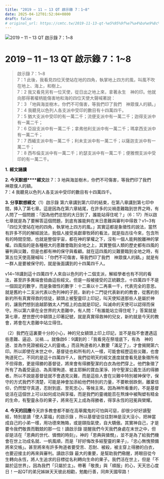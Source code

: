```yaml
---
title: "2019 – 11 – 13 QT 啟示錄 7：1~8"
date: 2025-04-12T01:52:04+0800
draft: false
# original_url: https://cmtc.tw/2019-11-13-qt-%e5%95%9f%e7%a4%ba%e9%8c%84-7%ef%bc%9a18
---
```


![2019 – 11 – 13 QT 啟示錄 7：1~8](/images/qt.jpg   "2019 – 11 – 13 QT 啟示錄 7：1~8")

# 2019 – 11 – 13 QT 啟示錄 7：1~8

> 啟示錄 7：1~8  
> 7：1 此後，我看見四位天使站在地的四角，執掌地上四方的風，叫風不吹在地上、海上，和樹上。  
> 7：2 我又看見另有一位天使，從日出之地上來，拿著永生　神的印。他就向那得著權柄能傷害地和海的四位天使大聲喊著說：  
> 7：3 「地與海並樹木，你們不可傷害，等我們印了我們　神眾僕人的額。」  
> 7：4 我聽見以色列人各支派中受印的數目有十四萬四千。  
> 7：5 猶大支派中受印的有一萬二千；流便支派中有一萬二千；迦得支派中有一萬二千；  
> 7：6 亞設支派中有一萬二千；拿弗他利支派中有一萬二千；瑪拿西支派中有一萬二千；  
> 7：7 西緬支派中有一萬二千；利未支派中有一萬二千；以薩迦支派中有一萬二千；  
> 7：8 西布倫支派中有一萬二千；約瑟支派中有一萬二千；便雅憫支派中受印的有一萬二千。

**1.** **經文誦讀**

**2. 今天默想****經文**啟 7：3 地與海並樹木，你們不可傷害，等我們印了我們　神眾僕人的額。  
7：4 我聽見以色列人各支派中受印的數目有十四萬四千。

**3. 分享默想經文**（1）啟示錄 第六章講到第六印的結束，在第八章講到第七印中間，挿入了第七章。這是因為在第六章結尾，在許多的災禍患難臨到世界之時，有人問了一個問題：「因為他們忿怒的大日到了，誰能站得住呢？」（6：17）所以啟七章就是為了要解答這個問題，到底有誰能夠在末日患難與審判中得救？v1~3有「四位天使站在地的四角，執掌地上四方的風。」其實這都是象徵性的說法，當然有許多不同的解經說法，我個人接受吳獻章牧師的看法，就是指古往今來，包含所有的時間空間，也就是整個宇宙，都在神的掌權之下，沒有一個人能夠脫離神的掌權。四風指的是各種極大的患難會臨到全地之上，其實整個人類的歷史都有四風的審判與災難，但是也都有神的保守與看顧。就在這四風的災難要臨到全地之時，有第五位天使高聲喊叫：「你們不可傷害，等我們印了我們　神眾僕人的額。」就是有一群人是要被保守的，就是後面講到的十四萬四千人。

v14~18講到這十四萬四千人來自以色列的十二個支派，解經學者也有不同的看法，甚至許多異端會扭曲這些經文。但是一般被接受的正統觀念，十四萬四千不是一個固定的數字，而是象徵性的數字：十二乘以十二再乘一千，代表完全的意思。就是舊約十二支派代表以色列神的子民，新約十二門徒代表新約的教會，從舊約到新約所有真實得救的信徒，額頭上被聖靈印上印記，叫天使知道那些人是屬於神的，讓我們想到逾越節猶太人門框上的血就是印記，叫滅命的天使可以認得而保守。所以第六章在全世界的大患難中，有人問：「有誰能站立得住呢？」答案就是第七章，歷世歷代中額頭上印著記號，就是真實得救神的兒女，新約就是今天的教會，將會在大患難中站立得住。

（2）我們在這裏要十分的小心，神的兒女額頭上印上印記，並不是指不會遭遇這些患難、逼迫、災禍…。就像啟6：9講到的：「我看見在祭壇底下，有為　神的道、並為作見證被殺之人的靈魂。」而且殉道者的人數要「滿足了」，才會揭開第六印。所以即使在末世之中，基督徒也和所有的人一樣，可能會經歷這些災難，也會殉道死亡。不同的是這十四萬四千人，我們從明天的經文進度就會看見是象徵所有不但得救，更是得勝的基督徒，將來會有得勝聖潔的白衣為他們穿上。他們象徵了所有了為義受逼迫、為真理殉道、被主耶穌的寶血潔淨、持守聖潔公義生活的得勝者。所以不說是基督徒就不會遇見災難，而是這些人會在災難中特別被神保守，保守的方式我們不清楚，可能是神會加添給他們特別的力量，不要軟弱跌倒，離棄信仰，仍然堅守真道，忍耐到底、至死忠心，等候主來。因為神所看重的，不是基督徒活在這個世上可以如何成功與享福，而是我們的靈魂能否在熬煉中被陶塑有精金的生命，有聖靈永存的果子，將來在天上成為得勝者，得享永恆的冠冕與榮耀。

**4. 今天的回應**今天許多教會都不斷在高舉魔鬼的可怕與可惡，卻很少好好讀聖經，特別是讀「使人蒙福」的啟示錄 ，所以基督徒往往對神是沒大沒小，把神當成自己的小弟一樣，用功德來賄賂，或是頤指氣使，自大驕傲。其實神自己，才是要令我們敬畏而戰兢的那一位！讀啟示錄 提醒我們今天我們身處在末世之中，但卻是活在「恩典的世代、憐憫的時刻」，神的「恩典與憐憫」，並不是為了給我們機會在世上功成名就、一帆風順，而是「好好悔改多結聖靈的果子」，「忠心無愧預備將來交帳」。甚至將來有許多殉道者要受苦、忍耐、被殺，被主穿上得勝的白衣，也要迎接主的再來與審判。讀啟示錄 最大的重要，是幫助我們儆醒，將眼目從今生轉向永恆，將人生追求的目標從名利轉向生命的果子。我們活在世上，但是「不屬於這世界」，因為我們「只屬於主」。帶著「敬畏」與「順服」的心，天天忠心度日！一起QT的弟兄姊妹天天彼此相勸，勉勵行善，同奔天國窄路！